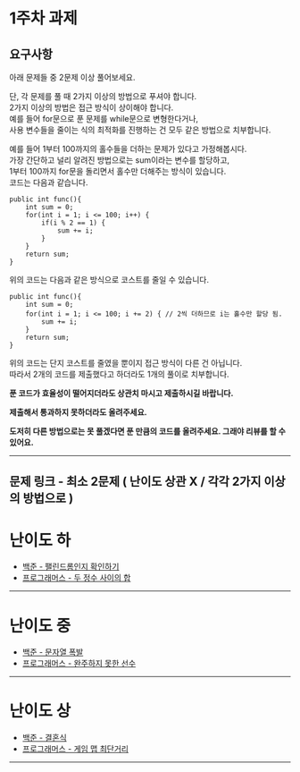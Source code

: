 
# 1주차 과제

## 요구사항 
아래 문제들 중 2문제 이상 풀어보세요.
	
단, 각 문제를 풀 때 2가지 이상의 방법으로 푸셔야 합니다.   
2가지 이상의 방법은 접근 방식이 상이해야 합니다.   
예를 들어 for문으로 푼 문제를 while문으로 변형한다거나,   
사용 변수들을 줄이는 식의 최적화를 진행하는 건 모두 같은 방법으로 치부합니다.   
	   
예를 들어 1부터 100까지의 홀수들을 더하는 문제가 있다고 가정해봅시다.   
가장 간단하고 널리 알려진 방법으로는 sum이라는 변수를 할당하고,    
1부터 100까지 for문을 돌리면서 홀수만 더해주는 방식이 있습니다.   
코드는 다음과 같습니다.   

	public int func(){
		int sum = 0;
		for(int i = 1; i <= 100; i++) {
			if(i % 2 == 1) {
				sum += i;
			}
		}
		return sum;
	}


위의 코드는 다음과 같은 방식으로 코스트를 줄일 수 있습니다.   

	public int func(){
		int sum = 0;
		for(int i = 1; i <= 100; i += 2) { // 2씩 더하므로 i는 홀수만 할당 됨.
			sum += i;
		}
		return sum;
	}


위의 코드는 단지 코스트를 줄였을 뿐이지 접근 방식이 다른 건 아닙니다.   
따라서 2개의 코드를 제출했다고 하더라도 1개의 풀이로 치부합니다.   
	
__푼 코드가 효율성이 떨어지더라도 상관치 마시고 제출하시길 바랍니다.__   

__제출해서 통과하지 못하더라도 올려주세요.__   

__도저히 다른 방법으로는 못 풀겠다면 푼 만큼의 코드를 올려주세요. 그래야 리뷰를 할 수 있어요.__   
 
- - -
## 문제 링크 - 최소 2문제 ( 난이도 상관 X / 각각 2가지 이상의 방법으로 )   

# 난이도 하
- [백준 - 팰린드롬인지 확인하기](https://www.acmicpc.net/problem/10988)
- [프로그래머스 - 두 정수 사이의 합](https://programmers.co.kr/learn/courses/30/lessons/12912)

- - -

# 난이도 중
- [백준 - 문자열 폭발](https://www.acmicpc.net/problem/9935)
- [프로그래머스 - 완주하지 못한 선수](https://programmers.co.kr/learn/courses/30/lessons/42576)

- - -

# 난이도 상
- [백준 - 결혼식](https://www.acmicpc.net/problem/5567)
- [프로그래머스 - 게임 맵 최단거리](https://github.com/J511Y/GDCT.git)
	
- - -
